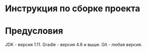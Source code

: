 # Инструкция по сборке проекта

# Предусловия
JDK - версия 1.11.
Gradle - версия 4.6 и выше.
Git - любая версия.
